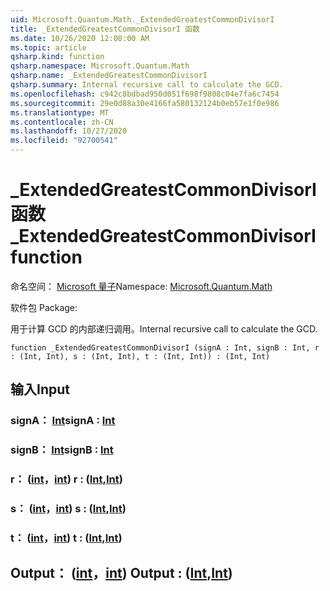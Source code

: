 ```yaml
---
uid: Microsoft.Quantum.Math._ExtendedGreatestCommonDivisorI
title: _ExtendedGreatestCommonDivisorI 函数
ms.date: 10/26/2020 12:00:00 AM
ms.topic: article
qsharp.kind: function
qsharp.namespace: Microsoft.Quantum.Math
qsharp.name: _ExtendedGreatestCommonDivisorI
qsharp.summary: Internal recursive call to calculate the GCD.
ms.openlocfilehash: c942c8bdbad950d051f698f9808c04e7fa6c7454
ms.sourcegitcommit: 29e0d88a30e4166fa580132124b0eb57e1f0e986
ms.translationtype: MT
ms.contentlocale: zh-CN
ms.lasthandoff: 10/27/2020
ms.locfileid: "92700541"
---
```

# <a name="_extendedgreatestcommondivisori-function"></a><span data-ttu-id="e0768-102">_ExtendedGreatestCommonDivisorI 函数</span><span class="sxs-lookup"><span data-stu-id="e0768-102">_ExtendedGreatestCommonDivisorI function</span></span>

<span data-ttu-id="e0768-103">命名空间： [Microsoft 量子](xref:Microsoft.Quantum.Math)</span><span class="sxs-lookup"><span data-stu-id="e0768-103">Namespace: [Microsoft.Quantum.Math](xref:Microsoft.Quantum.Math)</span></span>

<span data-ttu-id="e0768-104">软件包 [](https://nuget.org/packages/)</span><span class="sxs-lookup"><span data-stu-id="e0768-104">Package: [](https://nuget.org/packages/)</span></span>


<span data-ttu-id="e0768-105">用于计算 GCD 的内部递归调用。</span><span class="sxs-lookup"><span data-stu-id="e0768-105">Internal recursive call to calculate the GCD.</span></span>

```qsharp
function _ExtendedGreatestCommonDivisorI (signA : Int, signB : Int, r : (Int, Int), s : (Int, Int), t : (Int, Int)) : (Int, Int)
```


## <a name="input"></a><span data-ttu-id="e0768-106">输入</span><span class="sxs-lookup"><span data-stu-id="e0768-106">Input</span></span>

### <a name="signa--int"></a><span data-ttu-id="e0768-107">signA： [Int](xref:microsoft.quantum.lang-ref.int)</span><span class="sxs-lookup"><span data-stu-id="e0768-107">signA : [Int](xref:microsoft.quantum.lang-ref.int)</span></span>




### <a name="signb--int"></a><span data-ttu-id="e0768-108">signB： [Int](xref:microsoft.quantum.lang-ref.int)</span><span class="sxs-lookup"><span data-stu-id="e0768-108">signB : [Int](xref:microsoft.quantum.lang-ref.int)</span></span>




### <a name="r--intint"></a><span data-ttu-id="e0768-109">r： ([int](xref:microsoft.quantum.lang-ref.int)，[int](xref:microsoft.quantum.lang-ref.int)) </span><span class="sxs-lookup"><span data-stu-id="e0768-109">r : ([Int](xref:microsoft.quantum.lang-ref.int),[Int](xref:microsoft.quantum.lang-ref.int))</span></span>




### <a name="s--intint"></a><span data-ttu-id="e0768-110">s： ([int](xref:microsoft.quantum.lang-ref.int)，[int](xref:microsoft.quantum.lang-ref.int)) </span><span class="sxs-lookup"><span data-stu-id="e0768-110">s : ([Int](xref:microsoft.quantum.lang-ref.int),[Int](xref:microsoft.quantum.lang-ref.int))</span></span>




### <a name="t--intint"></a><span data-ttu-id="e0768-111">t： ([int](xref:microsoft.quantum.lang-ref.int)，[int](xref:microsoft.quantum.lang-ref.int)) </span><span class="sxs-lookup"><span data-stu-id="e0768-111">t : ([Int](xref:microsoft.quantum.lang-ref.int),[Int](xref:microsoft.quantum.lang-ref.int))</span></span>





## <a name="output--intint"></a><span data-ttu-id="e0768-112">Output： ([int](xref:microsoft.quantum.lang-ref.int)，[int](xref:microsoft.quantum.lang-ref.int)) </span><span class="sxs-lookup"><span data-stu-id="e0768-112">Output : ([Int](xref:microsoft.quantum.lang-ref.int),[Int](xref:microsoft.quantum.lang-ref.int))</span></span>


